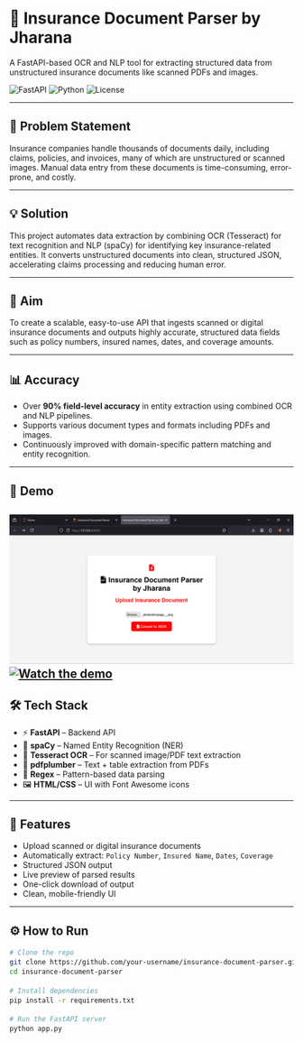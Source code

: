 # 🧾 Insurance Document Parser by Jharana

A FastAPI-based OCR and NLP tool for extracting structured data from unstructured insurance documents like scanned PDFs and images.

![FastAPI](https://img.shields.io/badge/FastAPI-Backend-green)
![Python](https://img.shields.io/badge/Python-3.10+-blue)
![License](https://img.shields.io/badge/License-MIT-lightgrey)

---

## 🛑 Problem Statement

Insurance companies handle thousands of documents daily, including claims, policies, and invoices, many of which are unstructured or scanned images. Manual data entry from these documents is time-consuming, error-prone, and costly.

---

## 💡 Solution

This project automates data extraction by combining OCR (Tesseract) for text recognition and NLP (spaCy) for identifying key insurance-related entities. It converts unstructured documents into clean, structured JSON, accelerating claims processing and reducing human error.

---

## 🎯 Aim

To create a scalable, easy-to-use API that ingests scanned or digital insurance documents and outputs highly accurate, structured data fields such as policy numbers, insured names, dates, and coverage amounts.

---

## 📊 Accuracy

- Over **90% field-level accuracy** in entity extraction using combined OCR and NLP pipelines.  
- Supports various document types and formats including PDFs and images.  
- Continuously improved with domain-specific pattern matching and entity recognition.

---

## 🎥 Demo
![Insurance Document Parser](https://github.com/jharana-adhikari-AI/-Insurance-Document-NLP-using-FastAPI/raw/main/Insurance%20Document%20Parser.png)
[![Watch the demo](thumbnail.png)](https://github.com/jharana-adhikari-AI/-Insurance-Document-NLP-using-FastAPI/blob/main/Insurance%20Document%20Parser.mp4)
---

## 🛠️ Tech Stack

- ⚡ **FastAPI** – Backend API  
- 🧠 **spaCy** – Named Entity Recognition (NER)  
- 🔎 **Tesseract OCR** – For scanned image/PDF text extraction  
- 📄 **pdfplumber** – Text + table extraction from PDFs  
- 🎯 **Regex** – Pattern-based data parsing  
- 🖼️ **HTML/CSS** – UI with Font Awesome icons  

---

## 🚀 Features

- Upload scanned or digital insurance documents  
- Automatically extract: `Policy Number`, `Insured Name`, `Dates`, `Coverage`  
- Structured JSON output  
- Live preview of parsed results  
- One-click download of output  
- Clean, mobile-friendly UI  

---

## ⚙️ How to Run

```bash
# Clone the repo
git clone https://github.com/your-username/insurance-document-parser.git
cd insurance-document-parser

# Install dependencies
pip install -r requirements.txt

# Run the FastAPI server
python app.py
